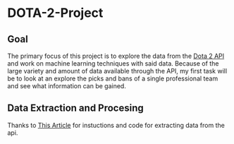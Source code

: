 # DOTA-2-Project

## Goal
The primary focus of this project is to explore the data from the [Dota 2 API](https://www.opendota.com/) and work on machine learning techniques with said data. Because of the large variety and amount of data available through the API, my first task will be to look at an explore the picks and bans of a single professional team and see what information can be gained.

## Data Extraction and Procesing
Thanks to [This Article](https://medium.com/@waprin/python-and-dota2-analyzing-team-liquids-io-success-and-failure-7d44cc5979b2) for instuctions and code for extracting data from the api.